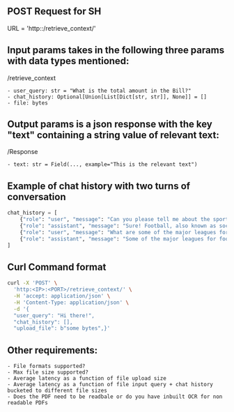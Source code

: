 ## POST Request for SH 

URL = 'http:<IP>:<PORT>/retrieve_context/'

## Input params takes in the following three params with data types mentioned:
/retrieve_context

	- user_query: str = "What is the total amount in the Bill?"
	- chat_history: Optional[Union[List[Dict[str, str]], None]] = []
	- file: bytes

## Output params is a json response with the key "text" containing a string value of relevant text:
/Response

	- text: str = Field(..., example="This is the relevant text") 

## Example of chat history with two turns of conversation
```python
chat_history = [
    {"role": "user", "message": "Can you please tell me about the sports football in brief."},
    {"role": "assistant", "message": "Sure! Football, also known as soccer, is a popular sport played all around the world. It involves two teams of 11 players each trying to score goals by kicking the ball into their opponent's net. The game is played on a rectangular field with goalposts at either end. The team that scores more goals during the match wins. Football can be quite physical, but it's mainly a game of skill, strategy, and teamwork. It has a huge global following and is considered the most popular sport in many countries."},
    {"role": "user", "message": "What are some of the major leagues for it?"},
    {"role": "assistant", "message": "Some of the major leagues for football include the English Premier League, La Liga (Spain), German Bundesliga, Serie A (Italy), and Ligue 1 (France). These leagues are home to some of the top football clubs in the world and attract a lot of attention from fans worldwide."}
]
```

## Curl Command format

```bash
curl -X 'POST' \
  'http:<IP>:<PORT>/retrieve_context/' \
  -H 'accept: application/json' \
  -H 'Content-Type: application/json' \
  -d '{
  "user_query": "Hi there!",
  "chat_history": [],
  "upload_file": b"some bytes",}'
```

## Other requirements:

    - File formats supported?
    - Max file size supported?
    - Average latency as a function of file upload size 
    - Average latency as a function of file input query + chat history bucketed to different file sizes
    - Does the PDF need to be readbale or do you have inbuilt OCR for non readable PDFs
    
 	
